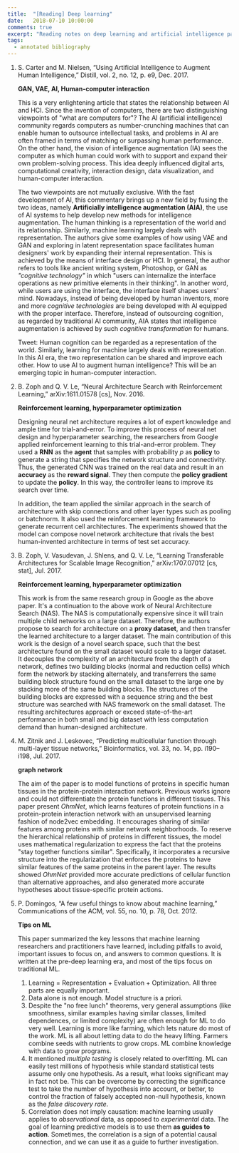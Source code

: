 ```yaml
---
title:  "[Reading] Deep learning"
date:   2018-07-10 10:00:00
comments: true
excerpt: "Reading notes on deep learning and artificial intelligence papers"
tags:
  - annotated bibliography
---
```


1. S. Carter and M. Nielsen, “Using Artificial Intelligence to Augment Human Intelligence,” Distill, vol. 2, no. 12, p. e9, Dec. 2017.

    **GAN, VAE, AI, Human-computer interaction**

    This is a very enlightening article that states the relationship between AI and HCI. Since the invention of computers, there are two distinguishing viewpoints of "what are computers for"? The AI (artificial intelligence) community regards computers as number-crunching machines that can enable human to outsource intellectual tasks, and problems in AI are often framed in terms of matching or surpassing human performance. On the other hand, the vision of intelligence augmentation (IA) sees the computer as which human could work with to support and expand their own problem-solving process. This idea deeply influenced digital arts, computational creativity, interaction design, data visualization, and human-computer interaction.

    The two viewpoints are not mutually exclusive. With the fast development of AI, this commentary brings up a new field by fusing the two ideas, namely **Artificially intelligence augmentation (AIA)**, the use of AI systems to help develop new methods for intelligence augmentation. The human thinking is a representation of the world and its relationship. Similarly, machine learning largely deals with representation. The authors give some examples of how using VAE and GAN and exploring in latent representation space facilitates human designers' work by expanding their internal representation. This is achieved by the means of interface design or HCI. In general, the author refers to tools like ancient writing system, Photoshop, or GAN as *"cognitive technology"* in which "users can internalize the interface operations as new primitive elements in their thinking". In another word, while users are using the interface, the interface itself shapes users' mind. Nowadays, instead of being developed by human inventors, more and more *cognitive technologies* are being developed with AI equipped with the proper interface. Therefore, instead of outsourcing cognition, as regarded by traditional AI community, AIA states that intelligence augmentation is achieved by such *cognitive transformation* for humans.

    Tweet: Human cognition can be regarded as a representation of the world. Similarly, learning for machine largely deals with representation. In this AI era, the two representation can be shared and improve each other. How to use AI to augment human intelligence? This will be an emerging topic in human-computer interaction.



1. B. Zoph and Q. V. Le, “Neural Architecture Search with Reinforcement Learning,” arXiv:1611.01578 [cs], Nov. 2016.

    **Reinforcement learning, hyperparameter optimization**

    Designing neural net architecture requires a lot of expert knowledge and ample time for trial-and-error. To improve this process of neural net design and hyperparameter searching, the researchers from Google applied reinforcement learning to this trial-and-error problem. They used a **RNN** as the **agent** that samples with probability *p* as **policy** to generate a string that specifies the network structure and connectivity. Thus, the generated CNN was trained on the real data and result in an **accuracy** as the **reward signal**. They then compute the **policy gradient** to update the **policy**. In this way, the controller leans to improve its search over time.

    In addition, the team applied the similar approach in the search of architecture with skip connections and other layer types such as pooling or batchnorm. It also used the reinforcement learning framework to generate recurrent cell architectures. The experiments showed that the model can compose novel network architecture that rivals the best human-invented architecture in terms of test set accuracy.


1. B. Zoph, V. Vasudevan, J. Shlens, and Q. V. Le, “Learning Transferable Architectures for Scalable Image Recognition,” arXiv:1707.07012 [cs, stat], Jul. 2017.

    **Reinforcement learning, hyperparameter optimization**

    This work is from the same research group in Google as the above paper. It's a continuation to the above work of Neural Architecture Search (NAS). The NAS is computationally expensive since it will train multiple child networks on a large dataset. Therefore, the authors propose to search for architecture on a **proxy dataset**, and then transfer the learned architecture to a larger dataset. The main contribution of this work is the design of a novel search space, such that the best architecture found on the small dataset would scale to a larger dataset. It decouples the complexity of an architecture from the depth of a network, defines two building blocks (normal and reduction cells) which form the network by stacking alternately, and transferrers the same building block structure found on the small dataset to the large one by stacking more of the same building blocks. The structures of the building blocks are expressed with a sequence string and the best structure was searched with NAS framework on the small dataset. The resulting architectures approach or exceed state-of-the-art performance in both small and big dataset with less computation demand than human-designed architecture.



1. M. Zitnik and J. Leskovec, “Predicting multicellular function through multi-layer tissue networks,” Bioinformatics, vol. 33, no. 14, pp. i190–i198, Jul. 2017.

    **graph network**

    The aim of the paper is to model functions of proteins in specific human tissues in the protein-protein interaction network. Previous works ignore and could not differentiate the protein functions in different tissues. This paper present *OhmNet*, which learns features of protein functions in a protein-protein interaction network with an unsupervised learning fashion of node2vec embedding. It encourages sharing of similar features among proteins with similar network neighborhoods. To reserve the hierarchical relationship of proteins in different tissues, the model uses mathematical regularization to express the fact that the proteins "stay together functions similar". Specifically, it incorporates a recursive structure into the regularization that enforces the proteins to have similar features of the same proteins in the parent layer. The results showed *OhmNet* provided more accurate predictions of cellular function than alternative approaches, and also generated more accurate hypotheses about tissue-specific protein actions.

1. P. Domingos, “A few useful things to know about machine learning,” Communications of the ACM, vol. 55, no. 10, p. 78, Oct. 2012.

    **Tips on ML**

    This paper summarized the key lessons that machine learning researchers and practitioners have learned, including pitfalls to avoid, important issues to focus on, and answers to common questions. It is written at the pre-deep learning era, and most of the tips focus on traditional ML.

    1) Learning = Representation + Evaluation + Optimization. All three parts are equally important.
    2) Data alone is not enough. Model structure is a priori.
    3) Despite the "no free lunch" theorems, very general assumptions (like smoothness, similar examples having similar classes, limited dependences, or limited complexity) are often enough for ML to do very well. Learning is more like farming, which lets nature do most of the work. ML is all about letting data to do the heavy lifting. Farmers combine seeds with nutrients to grow crops. ML combine knowledge with data to grow programs.
    4) It mentioned *multiple testing* is closely related to overfitting. ML can easily test millions of hypothesis while standard statistical tests assume only one hypothesis. As a result, what looks significant may in fact not be. This can be overcome by correcting the significance test to take the number of hypothesis into account, or better, to control the fraction of falsely accepted non-null hypothesis, known as the *false discovery rate*.
    5) Correlation does not imply causation: machine learning usually applies to *observational* data, as opposed to *experimental* data. The goal of learning predictive models is to use them **as guides to action**. Sometimes, the correlation is a sign of a potential causal connection, and we can use it as a guide to further investigation.
